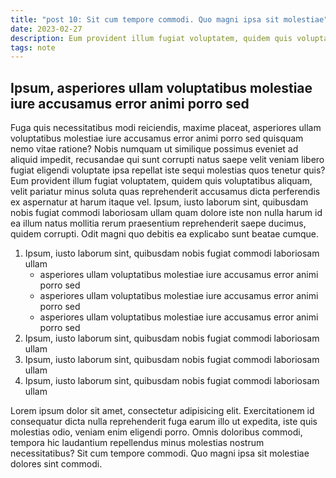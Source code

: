 ```yaml
---
title: "post 10: Sit cum tempore commodi. Quo magni ipsa sit molestiae" 
date: 2023-02-27
description: Eum provident illum fugiat voluptatem, quidem quis voluptatibus aliquam, velit pariatur minus soluta quas reprehenderit accusamus dicta perferendis ex aspernatur
tags: note
---
```


## Ipsum, asperiores ullam voluptatibus molestiae iure accusamus error animi porro sed
Fuga quis necessitatibus modi reiciendis, maxime placeat, asperiores ullam voluptatibus molestiae iure accusamus error animi porro sed quisquam nemo vitae ratione? Nobis numquam ut similique possimus eveniet ad aliquid impedit, recusandae qui sunt corrupti natus saepe velit veniam libero fugiat eligendi voluptate ipsa repellat iste sequi molestias quos tenetur quis? Eum provident illum fugiat voluptatem, quidem quis voluptatibus aliquam, velit pariatur minus soluta quas reprehenderit accusamus dicta perferendis ex aspernatur at harum itaque vel. Ipsum, iusto laborum sint, quibusdam nobis fugiat commodi laboriosam ullam quam dolore iste non nulla harum id ea illum natus mollitia rerum praesentium reprehenderit saepe ducimus, quidem corrupti. Odit magni quo debitis ea explicabo sunt beatae cumque.

1. Ipsum, iusto laborum sint, quibusdam nobis fugiat commodi laboriosam ullam
    - asperiores ullam voluptatibus molestiae iure accusamus error animi porro sed
    - asperiores ullam voluptatibus molestiae iure accusamus error animi porro sed
    - asperiores ullam voluptatibus molestiae iure accusamus error animi porro sed
2. Ipsum, iusto laborum sint, quibusdam nobis fugiat commodi laboriosam ullam
3. Ipsum, iusto laborum sint, quibusdam nobis fugiat commodi laboriosam ullam
4. Ipsum, iusto laborum sint, quibusdam nobis fugiat commodi laboriosam ullam

Lorem ipsum dolor sit amet, consectetur adipisicing elit. Exercitationem id consequatur dicta nulla reprehenderit fuga earum illo ut expedita, iste quis molestias odio, veniam enim eligendi porro. Omnis doloribus commodi, tempora hic laudantium repellendus minus molestias nostrum necessitatibus? Sit cum tempore commodi. Quo magni ipsa sit molestiae dolores sint commodi.